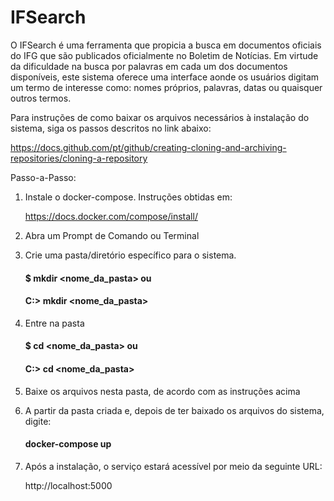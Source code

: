 

# IFSearch 
O IFSearch é uma ferramenta que propicia a busca em documentos oficiais do IFG que são publicados oficialmente no Boletim de Notícias. Em virtude da dificuldade na busca por palavras em cada um dos documentos disponíveis, este sistema oferece uma interface aonde os usuários digitam um termo de interesse como: nomes próprios, palavras, datas ou quaisquer outros termos.

Para instruções de como baixar os arquivos necessários à instalação do sistema, siga os passos descritos no link abaixo:

https://docs.github.com/pt/github/creating-cloning-and-archiving-repositories/cloning-a-repository

Passo-a-Passo:
1. Instale o docker-compose. Instruções obtidas em:

   https://docs.docker.com/compose/install/


2. Abra um Prompt de Comando ou Terminal
3. Crie uma pasta/diretório específico para o sistema. 

   #### $ mkdir <nome_da_pasta> ou 
   
   #### C:\> mkdir <nome_da_pasta>


4. Entre na pasta

   #### $ cd <nome_da_pasta> ou 
   
   #### C:\> cd <nome_da_pasta> 


5. Baixe os arquivos nesta pasta, de acordo com as instruções acima
6. A partir da pasta criada e, depois de ter baixado os arquivos do sistema, digite:

   #### docker-compose up
   
   
7. Após a instalação, o serviço estará acessível por meio da seguinte URL:

   http://localhost:5000


